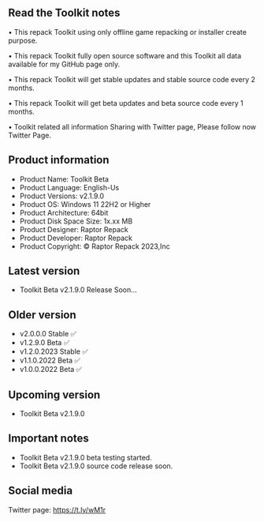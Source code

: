 Read the Toolkit notes
----------------------

• This repack Toolkit using only offline game repacking or installer create purpose.

• This repack Toolkit fully open source software and this Toolkit all data available for my GitHub page only.


• This repack Toolkit will get stable updates and stable source code every 2 months.

• This repack Toolkit will get beta updates and beta source code every 1 months.

• Toolkit related all information Sharing with Twitter page, Please follow now Twitter Page.

Product information
-------------------
- Product Name: Toolkit Beta
- Product Language: English-Us
- Product Versions: v2.1.9.0
- Product OS: Windows 11 22H2 or Higher
- Product Architecture: 64bit
- Product Disk Space Size: 1x.xx MB
- Product Designer: Raptor Repack
- Product Developer: Raptor Repack
- Product Copyright: © Raptor Repack 2023,Inc

Latest version
--------------
- Toolkit Beta v2.1.9.0 Release Soon...

Older version
-------------
- v2.0.0.0 Stable ✅
- v1.2.9.0 Beta ✅
- v1.2.0.2023 Stable ✅
- v1.1.0.2022 Beta ✅
- v1.0.0.2022 Beta ✅

Upcoming version
----------------
- Toolkit Beta v2.1.9.0

Important notes
---------------
- Toolkit Beta v2.1.9.0 beta testing started.
- Toolkit Beta v2.1.9.0 source code release soon.

Social media
------------
Twitter page: https://t.ly/wM1r
